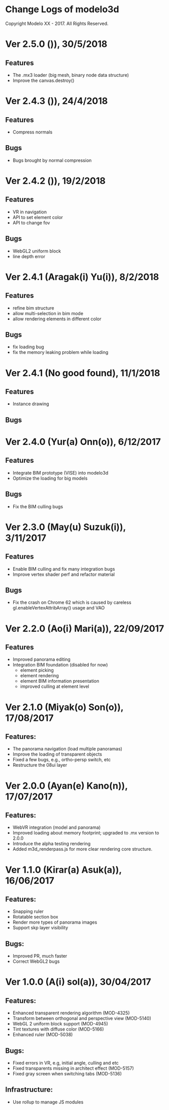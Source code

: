 # Change Logs of modelo3d

Copyright Modelo XX - 2017. All Rights Reserved. 

# Ver 2.5.0 ()), 30/5/2018
## Features
- The .mx3 loader (big mesh, binary node data structure)
- Improve the canvas.destroy()

# Ver 2.4.3 ()), 24/4/2018
## Features
- Compress normals
## Bugs
- Bugs brought by normal compression

# Ver 2.4.2 ()), 19/2/2018
## Features
- VR in navigation
- API to set element color
- API to change fov
## Bugs
- WebGL2 uniform block
- line depth error

# Ver 2.4.1 (Aragak(i) Yu(i)), 8/2/2018
## Features
- refine bim structure
- allow multi-selection in bim mode
- allow rendering elements in different color
## Bugs
- fix loading bug
- fix the memory leaking problem while loading

# Ver 2.4.1 (No good found), 11/1/2018
## Features
- Instance drawing
## Bugs

# Ver 2.4.0 (Yur(a) Onn(o)), 6/12/2017
## Features
- Integrate BIM prototype (VISE) into modelo3d
- Optimize the loading for big models
## Bugs
- Fix the BIM culling bugs


# Ver 2.3.0 (May(u) Suzuk(i)), 3/11/2017
## Features
- Enable BIM culling and fix many integration bugs
- Improve vertex shader perf and refactor material
## Bugs
- Fix the crash on Chrome 62 which is caused by careless gl.enableVertexAttribArray() usage and VAO

# Ver 2.2.0 (Ao(i) Mari(a)), 22/09/2017
## Features
- Improved panorama editing
- Integration BIM foundation (disabled for now)
   * element picking
   * element rendering
   * element BIM information presentation
   * improved culling at element level

# Ver 2.1.0 (Miyak(o) Son(o)), 17/08/2017
## Features:
- The panorama navigation (load multiple panoramas)
- Improve the loading of transparent objects
- Fixed a few bugs, e.g., ortho-persp switch, etc
- Restructure the 08ui layer


# Ver 2.0.0 (Ayan(e) Kano(n)), 17/07/2017
## Features:
- WebVR integration (model and panorama)
- Improved loading about memory footprint; upgraded to .mx version to 2.0.0
- Introduce the alpha testing rendering
- Added m3d_renderpass.js for more clear rendering core structure.


# Ver 1.1.0 (Kirar(a) Asuk(a)), 16/06/2017
## Features:
- Snapping ruler
- Rotatable section box
- Render more types of panorama images
- Support skp layer visibility
## Bugs:
- Improved PR, much faster
- Correct WebGL2 bugs


# Ver 1.0.0 (A(i) sol(a)), 30/04/2017
## Features:
- Enhanced transparent rendering algorithm (MOD-4325)
- Transform between orthogonal and perspective view (MOD-5140)
- WebGL 2 uniform block support (MOD-4945)
- Tint textures with diffuse color (MOD-5166)
- Enhanced ruler (MOD-5038)
## Bugs:
- Fixed errors in VR, e.g, initial angle, culling and etc
- Fixed transparents missing in architect effect (MOD-5157)
- Fixed gray screen when switching tabs (MOD-5136)
## Infrastructure:
- Use rollup to manage JS modules 


